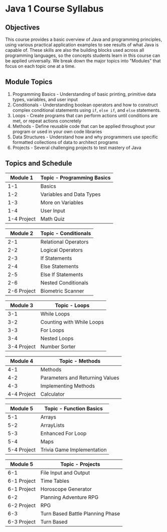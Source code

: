 # Java 1 Course Syllabus

## Objectives
This course provides a basic overview of Java and programming principles, using various practical application examples to see results of what Java is capable of. These skills are also the building blocks used across all programming languages, so the concepts students learn in this course can be applied universally. We break down the major topics into "Modules" that focus on each topic one at a time.

## Module Topics

1. Programming Basics - Understanding of basic printing, primitive data types, variables, and user input
2. Conditionals - Understanding boolean operators and how to construct complex conditional statements using `if`, `else if`, and `else` statements.
3. Loops - Create programs that can perform actions until conditions are met, or repeat actions concretely
4. Methods - Define reusable code that can be applied throughout your program or used in your own code libraries
5. Data Structures - Understand how and why programmers use specific formatted collections of data to architect programs
6. Projects - Several challenging projects to test mastery of Java

## Topics and Schedule 

| Module 1    | Topic - Programming Basics   |
| ----------- | ---------------------------- |
| 1-1         | Basics            |
| 1-2         | Variables and Data Types      |
| 1-3         | More on Variables |
| 1-4         | User Input        |
| 1-4 Project | Math Quiz               |

| Module 2    | Topic - Conditionals       |
| ----------- | ----------------------------- |
| 2-1         | Relational Operators                      |
| 2-2         | Logical Operators           |
| 2-3         | If Statements             |
| 2-4         | Else Statements                 |
| 2-5         | Else If Statements               |
| 2-6         | Nested Conditionals               |
| 2-6 Project | Biometric Scanner |

| Module 3    | Topic - Loops       |
| ----------- | ------------------------- |
| 3-1         | While Loops   |
| 3-2         | Counting with While Loops     |
| 3-3         | For Loops |
| 3-4         | Nested Loops     |
| 3-4 Project | Number Sorter               |

| Module 4    | Topic - Methods         |
| ----------- | ------------------------- |
| 4-1         | Methods            |
| 4-2         | Parameters and Returning Values |
| 4-3         | Implementing Methods   |
| 4-4 Project | Calculator     |

| Module 5    | Topic - Function Basics          |
| ----------- | -------------------------------- |
| 5-1         | Arrays               |
| 5-2         | ArrayLists          |
| 5-3         | Enhanced For Loop            |
| 5-4         | Maps              |
| 5-4 Project | Trivia Game Implementation            |

| Module 5    | Topic - Projects          |
| ----------- | -------------------------------- |
| 6-1         | File Input and Output               |
| 6-1 Project        | Time Tables               |
| 6-1 Project        | Horoscope Generator               |
| 6-2         | Planning Adventure RPG          |
| 6-2 Project        | RPG          |
| 6-3         | Turn Based Battle Planning Phase           |
| 6-3 Project | Turn Based            |